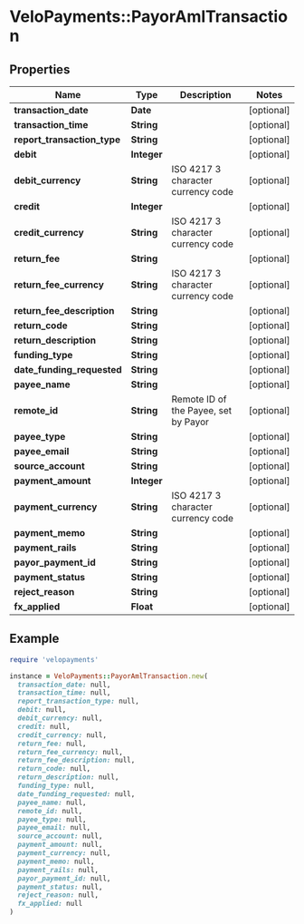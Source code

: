 # VeloPayments::PayorAmlTransaction

## Properties

| Name | Type | Description | Notes |
| ---- | ---- | ----------- | ----- |
| **transaction_date** | **Date** |  | [optional] |
| **transaction_time** | **String** |  | [optional] |
| **report_transaction_type** | **String** |  | [optional] |
| **debit** | **Integer** |  | [optional] |
| **debit_currency** | **String** | ISO 4217 3 character currency code | [optional] |
| **credit** | **Integer** |  | [optional] |
| **credit_currency** | **String** | ISO 4217 3 character currency code | [optional] |
| **return_fee** | **String** |  | [optional] |
| **return_fee_currency** | **String** | ISO 4217 3 character currency code | [optional] |
| **return_fee_description** | **String** |  | [optional] |
| **return_code** | **String** |  | [optional] |
| **return_description** | **String** |  | [optional] |
| **funding_type** | **String** |  | [optional] |
| **date_funding_requested** | **String** |  | [optional] |
| **payee_name** | **String** |  | [optional] |
| **remote_id** | **String** | Remote ID of the Payee, set by Payor | [optional] |
| **payee_type** | **String** |  | [optional] |
| **payee_email** | **String** |  | [optional] |
| **source_account** | **String** |  | [optional] |
| **payment_amount** | **Integer** |  | [optional] |
| **payment_currency** | **String** | ISO 4217 3 character currency code | [optional] |
| **payment_memo** | **String** |  | [optional] |
| **payment_rails** | **String** |  | [optional] |
| **payor_payment_id** | **String** |  | [optional] |
| **payment_status** | **String** |  | [optional] |
| **reject_reason** | **String** |  | [optional] |
| **fx_applied** | **Float** |  | [optional] |

## Example

```ruby
require 'velopayments'

instance = VeloPayments::PayorAmlTransaction.new(
  transaction_date: null,
  transaction_time: null,
  report_transaction_type: null,
  debit: null,
  debit_currency: null,
  credit: null,
  credit_currency: null,
  return_fee: null,
  return_fee_currency: null,
  return_fee_description: null,
  return_code: null,
  return_description: null,
  funding_type: null,
  date_funding_requested: null,
  payee_name: null,
  remote_id: null,
  payee_type: null,
  payee_email: null,
  source_account: null,
  payment_amount: null,
  payment_currency: null,
  payment_memo: null,
  payment_rails: null,
  payor_payment_id: null,
  payment_status: null,
  reject_reason: null,
  fx_applied: null
)
```

